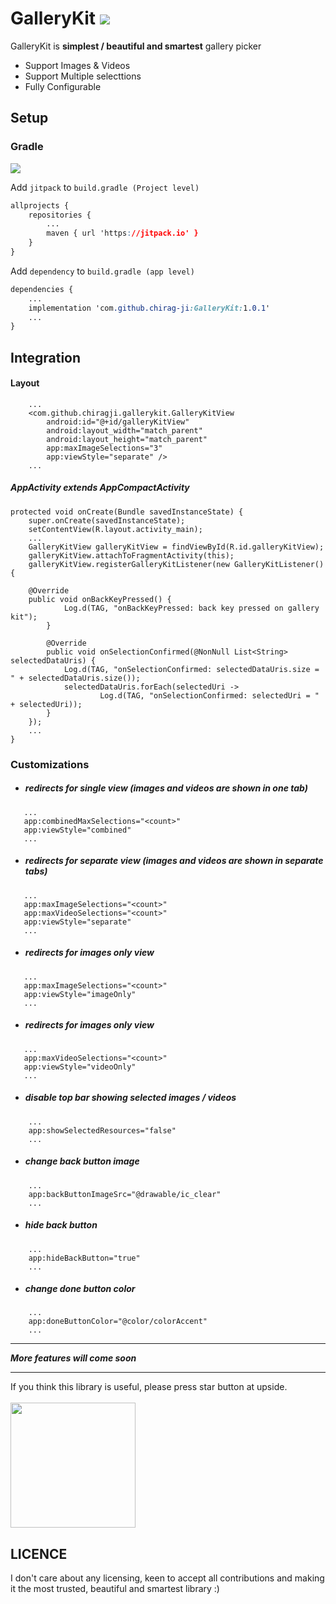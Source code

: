 
# GalleryKit   [![](https://jitpack.io/v/chirag-ji/GalleryKit.svg)](https://jitpack.io/#chirag-ji/GalleryKit)  
  
GalleryKit is **simplest / beautiful and smartest** gallery picker  
  
- Support Images & Videos
- Support Multiple selecttions
- Fully Configurable
  
## Setup  
  
### Gradle  
  
 [![](https://jitpack.io/v/chirag-ji/GalleryKit.svg)](https://jitpack.io/#chirag-ji/GalleryKit)  
  
Add `jitpack` to `build.gradle (Project level)` 
```css
allprojects {
	repositories {
		...
		maven { url 'https://jitpack.io' }
	}
}
```
Add `dependency` to `build.gradle (app level)`
```css
dependencies {
	...
	implementation 'com.github.chirag-ji:GalleryKit:1.0.1'
	...
}
```

## Integration

#### Layout
```
	...
    <com.github.chiragji.gallerykit.GalleryKitView  
	    android:id="@+id/galleryKitView"
		android:layout_width="match_parent" 
		android:layout_height="match_parent"
		app:maxImageSelections="3"
		app:viewStyle="separate" />
	...
```
##### AppActivity extends AppCompactActivity
```
protected void onCreate(Bundle savedInstanceState) {  
    super.onCreate(savedInstanceState);  
    setContentView(R.layout.activity_main);  
    ...
    GalleryKitView galleryKitView = findViewById(R.id.galleryKitView);  
    galleryKitView.attachToFragmentActivity(this);  
    galleryKitView.registerGalleryKitListener(new GalleryKitListener() {  
    
   	@Override  
   	public void onBackKeyPressed() {  
            Log.d(TAG, "onBackKeyPressed: back key pressed on gallery kit");  
        }  
  
    	@Override  
    	public void onSelectionConfirmed(@NonNull List<String> selectedDataUris) {  
    	    Log.d(TAG, "onSelectionConfirmed: selectedDataUris.size = " + selectedDataUris.size());  
    	    selectedDataUris.forEach(selectedUri ->  
    	            Log.d(TAG, "onSelectionConfirmed: selectedUri = " + selectedUri));  
    	}  
    });
    ...
}
```

### Customizations

 -  #####  redirects for single view (images and videos are shown in one tab)
 ```
	...
	app:combinedMaxSelections="<count>"
	app:viewStyle="combined"
	...
```
 -  #####  redirects for separate view (images and videos are shown in separate tabs)
 ```
	...
	app:maxImageSelections="<count>"  
	app:maxVideoSelections="<count>"
	app:viewStyle="separate"
	...
```
 -  #####  redirects for images only view
 ```
	...
	app:maxImageSelections="<count>"
	app:viewStyle="imageOnly"
	...
```
 -  #####  redirects for images only view
 ```
	...
	app:maxVideoSelections="<count>"
	app:viewStyle="videoOnly"
	...
```
 -  ##### disable top bar showing selected images / videos
 ```
	 ...
	 app:showSelectedResources="false"
	 ...
```
 -  ##### change back button image
 ```
	 ...
	 app:backButtonImageSrc="@drawable/ic_clear"
	 ...
```
   -  ##### hide back button
 ```
	 ...
	 app:hideBackButton="true"
	 ...
```
   -  ##### change done button color
 ```
	 ...
	 app:doneButtonColor="@color/colorAccent"
	 ...
```


***

***More features will come soon***

***

If you think this library is useful, please press star button at upside. </br>  
<img src="https://phaser.io/content/news/2015/09/10000-stars.png" width="200">  

## LICENCE
I don't care about any licensing, keen to accept all contributions and making it the most trusted, beautiful and smartest library :)
